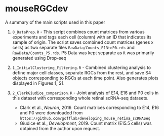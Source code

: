# mouseRGCdev

A summary of the main scripts used in this paper

1. `0_DataPrep.R` - This script combines count matrices from various experiments and tags each cell (column) with an ID that indicates its sample of origin. The script saves combined count matrices (genes x cells) as two separate files `RawData/Counts_E13toP0.rds` and `RawData/Counts_P5.rds`. P5 Data was kept separate as it was primarily generated using Drop-seq

2. `1_InitialClustering_Filtering.R` - Combined clustering analysis to define major cell classes, separate RGCs from the rest, and save S4 objects corresponding to RGCs at each time point. Also generates plots displayed in Figures 1, S1.

3. `2_ClarkGiudice_comparison.R` - Joint analysis of E14, E16 and P0 cells in this dataset with corresponding whole retinal scRNA-seq datasets.
     *  Clark et al., *Neuron*, 2019. Count matrices corresponding to E14, E16 and P0 were downloaded from `https://github.com/gofflab/developing_mouse_retina_scRNASeq`
     * Giudice et al., *Development*, 2019. Count matrix (E15.5 cells) was obtained from the author upon request. 
